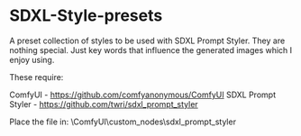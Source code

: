 # SDXL-Style-presets
A preset collection of styles to be used with SDXL Prompt Styler. They are nothing special. Just key words that influence the generated images which I enjoy using.

These require:

ComfyUI - https://github.com/comfyanonymous/ComfyUI
SDXL Prompt Styler - https://github.com/twri/sdxl_prompt_styler

Place the file in: \ComfyUI\custom_nodes\sdxl_prompt_styler
